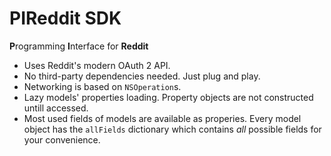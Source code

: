 # PIReddit SDK
**P**rogramming **I**nterface for **Reddit**
* Uses Reddit's modern OAuth 2 API.
* No third-party dependencies needed. Just plug and play.
* Networking is based on `NSOperation`s.
* Lazy models' properties loading. Property objects are not constructed untill accessed.
* Most used fields of models are available as properies. Every model object has the `allFields` dictionary which contains _all_ possible fields for your convenience.
